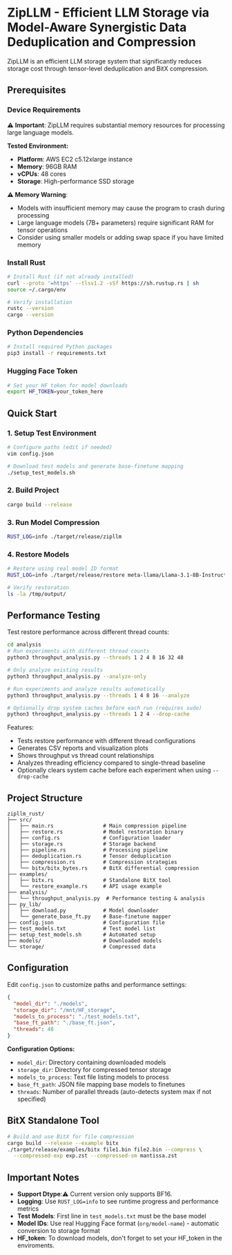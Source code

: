 # ZipLLM - Efficient LLM Storage via Model-Aware Synergistic Data Deduplication and Compression

ZipLLM is an efficient LLM storage system that significantly reduces storage cost through tensor-level deduplication and BitX compression.

## Prerequisites

### Device Requirements

⚠️ **Important**: ZipLLM requires substantial memory resources for processing large language models.

**Tested Environment:**
- **Platform**: AWS EC2 c5.12xlarge instance
- **Memory**: 96GB RAM
- **vCPUs**: 48 cores
- **Storage**: High-performance SSD storage

**⚠️ Memory Warning**: 
- Models with insufficient memory may cause the program to crash during processing
- Large language models (7B+ parameters) require significant RAM for tensor operations
- Consider using smaller models or adding swap space if you have limited memory

### Install Rust
```bash
# Install Rust (if not already installed)
curl --proto '=https' --tlsv1.2 -sSf https://sh.rustup.rs | sh
source ~/.cargo/env

# Verify installation
rustc --version
cargo --version
```

### Python Dependencies
```bash
# Install required Python packages
pip3 install -r requirements.txt
```

### Hugging Face Token
```bash
# Set your HF token for model downloads
export HF_TOKEN=your_token_here
```

## Quick Start

### 1. Setup Test Environment
```bash
# Configure paths (edit if needed)
vim config.json

# Download test models and generate base-finetune mapping
./setup_test_models.sh
```
### 2. Build Project
```bash
cargo build --release
```

### 3. Run Model Compression
```bash
RUST_LOG=info ./target/release/zipllm
```

### 4. Restore Models
```bash
# Restore using real model ID format
RUST_LOG=info ./target/release/restore meta-llama/Llama-3.1-8B-Instruct /tmp/output

# Verify restoration
ls -la /tmp/output/
```

## Performance Testing

Test restore performance across different thread counts:

```bash
cd analysis
# Run experiments with different thread counts
python3 throughput_analysis.py --threads 1 2 4 8 16 32 48

# Only analyze existing results
python3 throughput_analysis.py --analyze-only

# Run experiments and analyze results automatically
python3 throughput_analysis.py --threads 1 4 8 16 --analyze

# Optionally drop system caches before each run (requires sudo)
python3 throughput_analysis.py --threads 1 2 4 --drop-cache
```

Features:
- Tests restore performance with different thread configurations  
- Generates CSV reports and visualization plots
- Shows throughput vs thread count relationships
- Analyzes threading efficiency compared to single-thread baseline
- Optionally clears system cache before each experiment when using `--drop-cache`

## Project Structure

```
zipllm_rust/
├── src/
│   ├── main.rs                # Main compression pipeline
│   ├── restore.rs             # Model restoration binary
│   ├── config.rs              # Configuration loader
│   ├── storage.rs             # Storage backend
│   ├── pipeline.rs            # Processing pipeline
│   ├── deduplication.rs       # Tensor deduplication
│   ├── compression.rs         # Compression strategies
│   └── bitx/bitx_bytes.rs     # BitX differential compression
├── examples/
│   ├── bitx.rs                # Standalone BitX tool
│   └── restore_example.rs     # API usage example
├── analysis/
│   └── throughput_analysis.py  # Performance testing & analysis
├── py_lib/
│   ├── download.py            # Model downloader
│   └── generate_base_ft.py    # Base-finetune mapper
├── config.json                # Configuration file
├── test_models.txt            # Test model list
├── setup_test_models.sh       # Automated setup
├── models/                    # Downloaded models
└── storage/                   # Compressed data
```

## Configuration

Edit `config.json` to customize paths and performance settings:

```json
{
  "model_dir": "./models",
  "storage_dir": "/mnt/HF_storage", 
  "models_to_process": "./test_models.txt",
  "base_ft_path": "./base_ft.json",
  "threads": 48
}
```

**Configuration Options:**
- `model_dir`: Directory containing downloaded models
- `storage_dir`: Directory for compressed tensor storage  
- `models_to_process`: Text file listing models to process
- `base_ft_path`: JSON file mapping base models to finetunes
- `threads`: Number of parallel threads (auto-detects system max if not specified)

## BitX Standalone Tool

```bash
# Build and use BitX for file compression
cargo build --release --example bitx
./target/release/examples/bitx file1.bin file2.bin --compress \
  --compressed-exp exp.zst --compressed-sm mantissa.zst
```

## Important Notes
- **Support Dtype**:⚠️ Current version only supports BF16.
- **Logging**: Use `RUST_LOG=info` to see runtime progress and performance metrics
- **Test Models**: First line in `test_models.txt` must be the base model
- **Model IDs**: Use real Hugging Face format (`org/model-name`) - automatic conversion to storage format
- **HF_token**: To download models, don't forget to set your HF_token in the enviroments.
